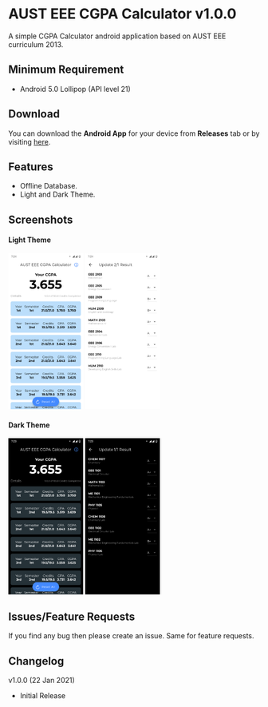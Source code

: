 # AUST EEE CGPA Calculator v1.0.0
A simple CGPA Calculator android application based on AUST EEE curriculum 2013.

## Minimum Requirement
- Android 5.0 Lollipop (API level 21)

## Download
You can download the **Android App** for your device from **Releases** tab or by visiting [here](https://github.com/arnobk/AUST-EEE-CGPA-Calculator/releases).

## Features
- Offline Database.
- Light and Dark Theme.

## Screenshots
#### Light Theme
<p float="left">
    <img src=".github/images/light_home_activity.png" width="150" alt="light_home_activity"/>
    <img src=".github/images/light_update_result_activity.png" width="150" alt="light_update_result_activity"/>
</p>

#### Dark Theme
<p float="left">
    <img src=".github/images/dark_home_activity.png" width="150" alt="dark_home_activity"/>
    <img src=".github/images/dark_update_result_activity.png" width="150" alt="dark_update_result_activity"/>
</p>

## Issues/Feature Requests
If you find any bug then please create an issue. Same for feature requests. 

## Changelog
v1.0.0 (22 Jan 2021)
- Initial Release
